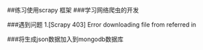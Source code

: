 ##练习使用scrapy 框架
###学习网络爬虫的开发


###遇到问题 
1.[Scrapy 403] Error downloading file from referred in <None>

###将生成json数据加入到mongodb数据库


    

